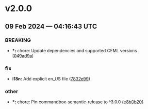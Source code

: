 # v2.0.0
## 09 Feb 2024 — 04:16:43 UTC

### BREAKING

+ __\*:__ chore: Update dependencies and supported CFML versions ([049ad9a](https://github.com/coldbox-modules/coda/commit/049ad9a814a620bbde22db362add851cdd6235d4))

### fix

+ __i18n:__ Add explicit en_US file
 ([7832e99](https://github.com/coldbox-modules/coda/commit/7832e99a12bbe7217c43edfec49b65f759b50a0e))

### other

+ __\*:__ chore: Pin commandbox-semantic-release to ^3.0.0 ([e8b0b20](https://github.com/coldbox-modules/coda/commit/e8b0b2083b0afb3208d9a8d5d2a518e664b9c80d))
